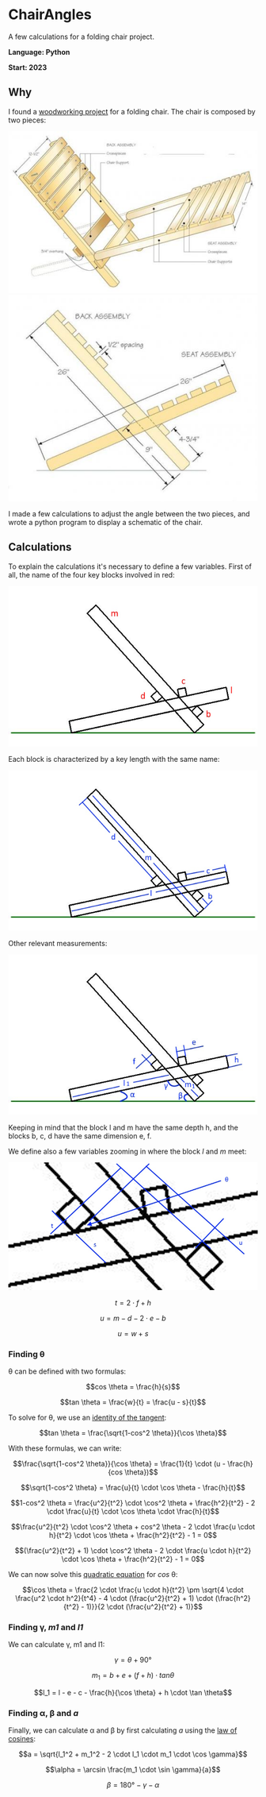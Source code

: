 # ChairAngles
A few calculations for a folding chair project.

**Language: Python**

**Start: 2023**

## Why
I found a [woodworking project](https://canadianwoodworking.com/project/folding-chair/) for a folding chair. The chair is composed by two pieces:

![chair](/images/chair1.jpg)
![chair](/images/chair2.jpg)

I made a few calculations to adjust the angle between the two pieces, and wrote a python program to display a schematic of the chair.

## Calculations
To explain the calculations it's necessary to define a few variables. First of all, the name of the four key blocks involved in red:

![chair](/images/drawing2.jpg)

Each block is characterized by a key length with the same name:

![chair](/images/drawing3.jpg)

Other relevant measurements:

![chair](/images/drawing4.jpg)

Keeping in mind that the block l and m have the same depth h, and the blocks b, c, d have the same dimension e, f.

We define also a few variables zooming in where the block _l_ and _m_ meet:

![chair](/images/drawing5.jpg)

$$t = 2 \cdot f + h$$

$$u = m - d - 2 \cdot e - b$$

$$u = w + s$$

### Finding &theta;
&theta; can be defined with two formulas:

$$cos \theta = \frac{h}{s}$$

$$tan \theta = \frac{w}{t} = \frac{u - s}{t}$$

To solve for &theta;, we use an [identity of the tangent](https://en.wikipedia.org/wiki/List_of_trigonometric_identities):

$$tan \theta = \frac{\sqrt{1-cos^2 \theta}}{\cos \theta}$$

With these formulas, we can write:

$$\frac{\sqrt{1-cos^2 \theta}}{\cos \theta} = \frac{1}{t} \cdot (u - \frac{h}{cos \theta})$$

$$\sqrt{1-cos^2 \theta} = \frac{u}{t} \cdot \cos \theta - \frac{h}{t}$$

$$1-cos^2 \theta = \frac{u^2}{t^2} \cdot \cos^2 \theta + \frac{h^2}{t^2} - 2 \cdot \frac{u}{t} \cdot \cos \theta \cdot \frac{h}{t}$$

$$\frac{u^2}{t^2} \cdot \cos^2 \theta + cos^2 \theta - 2 \cdot \frac{u \cdot h}{t^2} \cdot \cos \theta + \frac{h^2}{t^2} - 1 = 0$$

$$(\frac{u^2}{t^2} + 1) \cdot \cos^2 \theta - 2 \cdot \frac{u \cdot h}{t^2} \cdot \cos \theta + \frac{h^2}{t^2} - 1 = 0$$

We can now solve this [quadratic equation](https://en.wikipedia.org/wiki/Quadratic_equation) for _cos_ &theta;:

$$\cos \theta = \frac{2 \cdot \frac{u \cdot h}{t^2} \pm \sqrt{4 \cdot \frac{u^2 \cdot h^2}{t^4} - 4 \cdot (\frac{u^2}{t^2} + 1) \cdot (\frac{h^2}{t^2} - 1)}}{2 \cdot (\frac{u^2}{t^2} + 1)}$$

### Finding &gamma;, _m1_ and _l1_
We can calculate &gamma;, m1 and l1:

$$\gamma = \theta + 90°$$

$$m_1 = b + e + (f + h) \cdot tan \theta$$

$$l_1 = l - e - c - \frac{h}{\cos \theta} + h \cdot \tan \theta$$

### Finding &alpha;, &beta; and _a_
Finally, we can calculate &alpha; and &beta; by first calculating _a_ using the [law of cosines](https://en.wikipedia.org/wiki/Law_of_cosines):

$$a = \sqrt{l_1^2 + m_1^2 - 2 \cdot l_1 \cdot m_1 \cdot \cos \gamma}$$

$$\alpha = \arcsin \frac{m_1 \cdot \sin \gamma}{a}$$

$$\beta = 180° - \gamma - \alpha$$
